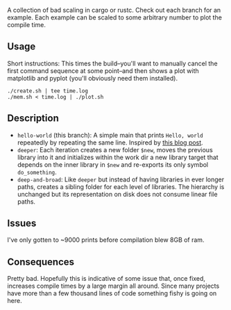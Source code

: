 A collection of bad scaling in cargo or rustc. Check out each branch for an
example. Each example can be scaled to some arbitrary number to plot the
compile time.

## Usage

Short instructions: This times the build–you'll want to manually cancel the
first command sequence at some point–and then shows a plot with matplotlib and
pyplot (you'll obviously need them installed).

```
./create.sh | tee time.log
./mem.sh < time.log | ./plot.sh
```

## Description

* `hello-world` (this branch): A simple main that prints `Hello, world`
  repeatedly by repeating the same line. Inspired by [this blog post][1].
* `deeper`: Each iteration creates a new folder `$new`, moves the previous
  library into it and initializes within the work dir a new library target
  that depends on the inner library in `$new` and re-exports its only symbol
  `do_something`.
* `deep-and-broad`: Like `deeper` but instead of having libraries in ever
  longer paths, creates a sibling folder for each level of libraries. The
  hierarchy is unchanged but its representation on disk does not consume linear
  file paths.

## Issues

I've only gotten to ~9000 prints before compilation blew 8GB of ram.

## Consequences

Pretty bad. Hopefully this is indicative of some issue that, once fixed,
increases compile times by a large margin all around. Since many projects have
more than a few thousand lines of code something fishy is going on here.

[1]: https://christine.website/blog/compile-stress-test-2019-10-03
